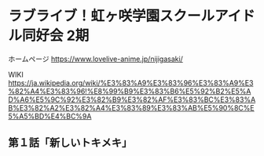 # ラブライブ！虹ヶ咲学園スクールアイドル同好会 2期

ホームページ https://www.lovelive-anime.jp/nijigasaki/

WIKI https://ja.wikipedia.org/wiki/%E3%83%A9%E3%83%96%E3%83%A9%E3%82%A4%E3%83%96!%E8%99%B9%E3%83%B6%E5%92%B2%E5%AD%A6%E5%9C%92%E3%82%B9%E3%82%AF%E3%83%BC%E3%83%AB%E3%82%A2%E3%82%A4%E3%83%89%E3%83%AB%E5%90%8C%E5%A5%BD%E4%BC%9A

## 第１話「新しいトキメキ」
